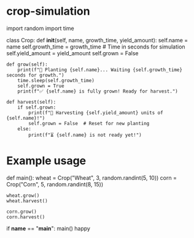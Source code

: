 # crop-simulation
import random
import time

class Crop:
    def __init__(self, name, growth_time, yield_amount):
        self.name = name
        self.growth_time = growth_time  # Time in seconds for simulation
        self.yield_amount = yield_amount
        self.grown = False

    def grow(self):
        print(f"🌱 Planting {self.name}... Waiting {self.growth_time} seconds for growth.")
        time.sleep(self.growth_time)
        self.grown = True
        print(f"✅ {self.name} is fully grown! Ready for harvest.")

    def harvest(self):
        if self.grown:
            print(f"🌾 Harvesting {self.yield_amount} units of {self.name}!")
            self.grown = False  # Reset for new planting
        else:
            print(f"⏳ {self.name} is not ready yet!")

# Example usage
def main():
    wheat = Crop("Wheat", 3, random.randint(5, 10))
    corn = Crop("Corn", 5, random.randint(8, 15))
    
    wheat.grow()
    wheat.harvest()
    
    corn.grow()
    corn.harvest()

if __name__ == "__main__":
    main()
happy
